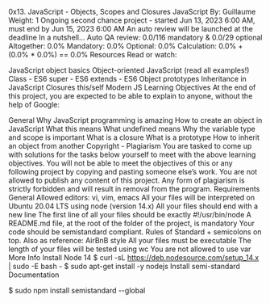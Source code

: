 0x13. JavaScript - Objects, Scopes and Closures
JavaScript
 By: Guillaume
 Weight: 1
 Ongoing second chance project - started Jun 13, 2023 6:00 AM, must end by Jun 15, 2023 6:00 AM
 An auto review will be launched at the deadline
In a nutshell…
Auto QA review: 0.0/116 mandatory & 0.0/29 optional
Altogether:  0.0%
Mandatory: 0.0%
Optional: 0.0%
Calculation:  0.0% + (0.0% * 0.0%)  == 0.0%
Resources
Read or watch:

JavaScript object basics
Object-oriented JavaScript (read all examples!)
Class - ES6
super - ES6
extends - ES6
Object prototypes
Inheritance in JavaScript
Closures
this/self
Modern JS
Learning Objectives
At the end of this project, you are expected to be able to explain to anyone, without the help of Google:

General
Why JavaScript programming is amazing
How to create an object in JavaScript
What this means
What undefined means
Why the variable type and scope is important
What is a closure
What is a prototype
How to inherit an object from another
Copyright - Plagiarism
You are tasked to come up with solutions for the tasks below yourself to meet with the above learning objectives.
You will not be able to meet the objectives of this or any following project by copying and pasting someone else’s work.
You are not allowed to publish any content of this project.
Any form of plagiarism is strictly forbidden and will result in removal from the program.
Requirements
General
Allowed editors: vi, vim, emacs
All your files will be interpreted on Ubuntu 20.04 LTS using node (version 14.x)
All your files should end with a new line
The first line of all your files should be exactly #!/usr/bin/node
A README.md file, at the root of the folder of the project, is mandatory
Your code should be semistandard compliant. Rules of Standard + semicolons on top. Also as reference: AirBnB style
All your files must be executable
The length of your files will be tested using wc
You are not allowed to use var
More Info
Install Node 14
$ curl -sL https://deb.nodesource.com/setup_14.x | sudo -E bash -
$ sudo apt-get install -y nodejs
Install semi-standard
Documentation

$ sudo npm install semistandard --global

